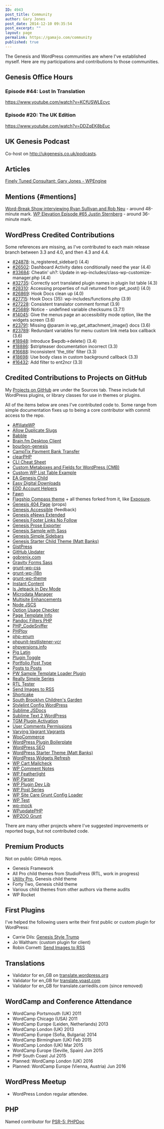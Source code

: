 ```yaml
---
ID: 4943
post_title: Community
author: Gary Jones
post_date: 2014-12-10 09:35:54
post_excerpt: ""
layout: page
permalink: https://gamajo.com/community
published: true
---
```

The Genesis and WordPress communities are where I've established myself. Here are my participations and contributions to those communities.

<h2 id="goh">Genesis Office Hours</h2>

<h3 id="goh44">Episode #44: Lost In Translation</h3>

https://www.youtube.com/watch?v=KCfUSWLEcvc

<h3 id="goh20">Episode #20: The UK Edition</h3>

https://www.youtube.com/watch?v=DDZqEK8bEuc

<h2>UK Genesis Podcast</h2>

Co-host on <a href="http://ukgenesis.co.uk/podcasts">http://ukgenesis.co.uk/podcasts</a>.

<h2 id="articles">Articles</h2>

<a href="http://wpengine.com/2012/05/25/gary-jones/">Finely Tuned Consultant: Gary Jones - WPEngine</a>

<h2>Mentions {#mentions]</h2>

<p><a href="http://word-break.com/episode/episode-05-with-ryan-sullivan-and-rob-neu/">Word-Break Show interviewing Ryan Sullivan and Rob Neu</a> - around 48-minute mark.
<a href="http://www.wpelevation.com/2015/01/episode-65-justin-sternberg/">WP Elevation Episode #65 Justin Sternberg</a> - around 36-minute mark.</p>

<h2 id="wordpress">WordPress Credited Contributions</h2>

Some references are missing, as I've contributed to each main release branch between 3.3 and 4.0, and then 4.3 and 4.4.

* <a href="https://core.trac.wordpress.org/ticket/24878">#24878</a>: is_registered_sidebar() (4.4)
* <a href="https://core.trac.wordpress.org/ticket/26502">#26502</a>: Dashboard Activity dates conditionally need the year (4.4)
* <a href="https://core.trac.wordpress.org/ticket/33684">#33684</a>: Cheatin' uh?: Update in wp-includes/class-wp-customize-manager.php (4.4)
* <a href="https://core.trac.wordpress.org/ticket/32735">#32735</a>: Correctly sort translated plugin names in plugin list table (4.3)
* <a href="https://core.trac.wordpress.org/ticket/28310">#28310</a>: Accessing properties of null returned from get_post() (4.0)
* <a href="https://core.trac.wordpress.org/ticket/26869">#26869</a>: Hook Docs clean up (4.0)
* <a href="https://core.trac.wordpress.org/ticket/27715">#27715</a>: Hook Docs (35): wp-includes/functions.php (3.9)
* <a href="https://core.trac.wordpress.org/ticket/27228">#27228</a>: Consistent translator comment format (3.9)
* <a href="https://core.trac.wordpress.org/ticket/25689">#25689</a>: Notice - undefined variable checksums (3.7.1)
* <a href="https://core.trac.wordpress.org/ticket/14045">#14045</a>: Give the menus page an accessibility mode option, like the widgets screen (3.6)
* <a href="https://core.trac.wordpress.org/ticket/23791">#23791</a>: Missing @param in wp_get_attachment_image() docs (3.6)
* <a href="https://core.trac.wordpress.org/ticket/23789">#23789</a>: Redundant variables for menu custom link meta box callback (3.6)
* <a href="https://core.trac.wordpress.org/ticket/18948">#18948</a>: Introduce $wpdb->delete() (3.4)
* <a href="https://core.trac.wordpress.org/ticket/18886">#18886</a>: $stripteaser documentation incorrect (3.3)
* <a href="https://core.trac.wordpress.org/ticket/16688">#16688</a>: Inconsistent 'the_title' filter (3.3)
* <a href="https://core.trac.wordpress.org/ticket/18698">#18698</a>: Use body class in custom background callback (3.3)
* <a href="https://core.trac.wordpress.org/ticket/16432">#16432</a>: Add filter to ent2ncr (3.3)</p>

<h2 id="github">Credited Contributions to Projects on GitHub</h2>

My <a href="https://github.com/GaryJones?tab=repositories">Projects on GitHub</a> are under the Sources tab. These include full WordPress plugins, or library classes for use in themes or plugins.

All of the items below are ones I've contributed code to. Some range from simple documentation fixes up to being a core contributor with commit access to the repo.

<ul>
<li><a href="https://github.com/affiliatewp/AffiliateWP">AffiliateWP</a></li>
<li><a href="https://github.com/johnbillion/allow-duplicate-slugs">Allow Duplicate Slugs</a></li>
<li><a href="https://github.com/cftp/babble">Babble</a></li>
<li><a href="https://github.com/Dinius/Brain.fm-Desktop-Client">Brain.fm Desktop Client</a></li>
<li><a href="https://github.com/JohnLauber/bourbon-genesis">bourbon-genesis</a></li>
<li><a href="https://github.com/metarheinmain/camptix-payment-banktransfer">CampTix Payment Bank Transfer</a></li>
<li><a href="https://github.com/dseguy/clearPHP">clearPHP</a></li>
<li><a href="https://github.com/WebDevStudios/CLI-Cheat-Sheet">CLI Cheat Sheet</a></li>
<li><a href="https://github.com/WebDevStudios/Custom-Metaboxes-and-Fields-for-WordPress">Custom Metaboxes and Fields for WordPress (CMB)</a></li>
<li><a href="https://github.com/Veraxus/wp-list-table-example/">Custom WP List Table Example</a>
<li><a href="https://github.com/billerickson/EA-Genesis-Child">EA Genesis Child</a></li>
<li><a href="https://github.com/easydigitaldownloads/Easy-Digital-Downloads">Easy Digital Downloads</a></li>
<li><a href="https://github.com/devinsays/edd-account-helpers">EDD Account Helpers</a></li>
<li><a href="https://github.com/whitetail/fawn">Fawn</a></li>
<li><a href="https://github.com/FlagshipWP/compass">Flagship Compass theme</a> + all themes forked from it, like <a href="https://flagshipwp.com/showcase-photography-theme/">Exposure</a>.</li>
<li><a href="https://github.com/billerickson/Genesis-404-Page">Genesis 404 Page</a> (props)</li>
<li><a href="https://github.com/RRWD/genesis-accessible">Genesis Accessible</a> (feedback)</li>
<li><a href="https://github.com/kraftbj/genesis-enews-extended">Genesis eNews Extended</a></li>
<li><a href="https://github.com/mikejhale/genesis-footer-links-nofollow">Genesis Footer Links No Follow</a></li>
<li><a href="https://github.com/defries/Genesis-Prose-Exporter">Genesis Prose Exporter</a></li>
<li><a href="https://github.com/gregrickaby/genesis-sample">Genesis Sample with Sass</a></li>
<li><a href="https://github.com/copyblogger/genesis-simple-sidebars">Genesis Simple Sidebars</a></li>
<li><a href="https://github.com/mattbanks/Genesis-Starter-Child-Theme">Genesis Starter Child Theme (Matt Banks)</a></li>
<li><a href="https://github.com/bradyvercher/gistpress">GistPress</a></li>
<li><a href="https://github.com/afragen/github-updater">GitHub Updater</a></li>
<li><a href="https://github.com/gobrenix/gobrenix.com">gobrenix.com</a></li>
<li><a href="https://github.com/thatryan/gravity-forms-sass">Gravity Forms Sass</a></li>
<li><a href="https://github.com/cedaro/grunt-wp-css">grunt-wp-css</a></li>
<li><a href="https://github.com/blazersix/grunt-wp-i18n">grunt-wp-i18n</a></li>
<li><a href="https://github.com/10up/grunt-wp-theme">grunt-wp-theme</a></li>
<li><a href="https://github.com/devinsays/instant-content">Instant Content</a></li>
<li><a href="https://github.com/kraftbj/is-jetpack-in-dev-mode">Is Jetpack in Dev Mode</a></li>
<li><a href="https://github.com/bradpotter/microdata-manager">Microdata Manager</a></li>
<li><a href="https://github.com/bueltge/wordpress-multisite-enhancements">Multisite Enhancements</a></li>
<li><a href="https://github.com/jscs-dev/node-jscs">Node JSCS</a></li>
<li><a href="https://github.com/xwp/wp-option-usage-checker">Option Usage Checker</a></li>
<li><a href="https://github.com/tommcfarlin/page-template-info">Page Template Info</a></li>
<li><a href="https://github.com/Vinai/pandocfilters-php">Pandoc Filters PHP</a></li>
<li><a href="https://github.com/squizlabs/PHP_CodeSniffer">PHP_CodeSniffer</a></li>
<li><a href="https://github.com/banago/PHPloy">PHPloy</a></li>
<li><a href="https://github.com/marc-mabe/php-enum">php-enum</a></li>
<li><a href="https://github.com/php-vcr/phpunit-testlistener-vcr">phpunit-testlistener-vcr</a></li>
<li><a href="https://github.com/philsturgeon/phpversions.info">phpversions.info</a></li>
<li><a href="https://github.com/nb/wordpress-piglatin">Pig Latin</a></li>
<li><a href="https://github.com/bradyvercher/plugin-toggle">Plugin Toggle</a></li>
<li><a href="https://github.com/devinsays/portfolio-post-type">Portfolio Post Type</a></li>
<li><a href="https://github.com/scribu/wp-posts-to-posts">Posts to Posts</a></li>
<li><a href="https://github.com/pippinsplugins/pw-sample-template-loader-plugin">PW Sample Template Loader Plugin</a></li>
<li><a href="https://github.com/krogsgard/really-simple-series">Really Simple Series</a></li>
<li><a href="https://github.com/yoavf/RTL-Tester">RTL Tester</a></li>
<li><a href="https://github.com/robincornett/send-images-rss">Send Images to RSS</a></li>
<li><a href="https://github.com/wp-shortcake/shortcake/">Shortcake</a></li>
<li><a href="https://github.com/michaeldfoley/sbcg">South Brooklyn Children's Garden</a></li>
<li><a href="https://github.com/stylelint/stylelint-config-wordpress">Stylelint Config WordPress</a></li>
<li><a href="https://github.com/spadgos/sublime-jsdocs">Sublime JSDocs</a></li>
<li><a href="https://github.com/purplefish32/sublime-text-2-wordpress">Sublime Text 2 WordPress</a></li>
<li><a href="https://github.com/thomasgriffin/TGM-Plugin-Activation">TGM Plugin Activation</a></li>
<li><a href="https://github.com/tommcfarlin/user-comment-permissions">User Comments Permissions</a></li>
<li><a href="https://github.com/Varying-Vagrant-Vagrants/VVV">Varying Vagrant Vagrants</a></li>
<li><a href="https://github.com/woothemes/woocommerce">WooCommerce</a></li>
<li><a href="https://github.com/tommcfarlin/WordPress-Plugin-Boilerplate">WordPress Plugin Boilerplate</a></li>
<li><a href="https://github.com/Yoast/wordpress-seo">WordPress SEO</a></li>
<li><a href="https://github.com/mattbanks/WordPress-Starter-Theme">WordPress Starter Theme (Matt Banks)</a></li>
<li><a href="https://github.com/WebDevStudios/WordPress-Widgets-Refresh">WordPress Widgets Refresh</a></li>
<li><a href="https://github.com/leewillis77/e-commerce-mailcheck">WP Cart Mailcheck</a></li>
<li><a href="https://github.com/norcross/wp-comment-notes">WP Comment Notes</a></li>
<li><a href="https://github.com/wpsitecare/wp-featherlight">WP Featherlight</a></li>
<li><a href="https://github.com/rmccue/WP-Parser">WP Parser</a></li>
<li><a href="https://github.com/xwp/wp-plugin-dev-lib">WP Plugin Dev Lib</a></li>
<li><a href="https://github.com/mikejolley/wp-post-series">WP Post Series</a></li>
<li><a href="https://github.com/wpsitecare/sitecare-grunt-config-loader">WP Site Care Grunt Config Loader</a></li>
<li><a href="https://github.com/manovotny/wptest">WP Test</a></li>
<li><a href="https://github.com/10up/wp_mock">wp-mock</a></li>
<li><a href="https://github.com/WPupdatePHP/wp-update-php">WPupdatePHP</a></li>
<li><a href="https://github.com/WPZOO/grunt">WPZOO Grunt</a></li>
</ul>

There are many other projects where I've suggested improvements or reported bugs, but not contributed code.

<h2>Premium Products</h2>

Not on public GitHub repos.

<ul>
<li>Genesis Framework</li>
<li>All Pro child themes from StudioPress (RTL, work in progress)</li>
<li><a href="http://demo.cdils.com/utility-pro/">Utility Pro</a>, Genesis child theme</li>
<li>Forty Two, Genesis child theme</li>
<li>Various child themes from other authors via theme audits</li>
<li>WP Rocket</li>
</ul>

<h2 id="first-plugins">First Plugins</h2>

I've helped the following users write their first public or custom plugin for WordPress:

<ul>
<li>Carrie Dils: <a href="https://wordpress.org/plugins/genesis-style-trump/">Genesis Style Trump</a></li>
<li>Jo Waltham: (custom plugin for client)</li>
<li>Robin Cornett: <a href="https://github.com/robincornett/send-images-rss">Send Images to RSS</a></li>
</ul>

<h2>Translations</h2>

<ul>
<li>Validator for en_GB on <a href="https://translate.wordpress.org/locales/en-gb">translate.wordpress.org</a></li>
<li>Validator for en_GB for <a href="https://translate.yoast.com/languages/en-gb">translate.yoast.com</a></li>
<li>Validator for en_GB for translate.carriedils.com (since removed)</li>
</ul>

<h2>WordCamp and Conference Attendance</h2>

<ul>
<li>WordCamp Portsmouth (UK) 2011</li>
<li>WordCamp Chicago (USA) 2011</li>
<li>WordCamp Europe (Leiden, Netherlands) 2013</li>
<li>WordCamp London (UK) 2013</li>
<li>WordCamp Europe (Sofia, Bulgaria) 2014</li>
<li>WordCamp Birmingham (UK) Feb 2015</li>
<li>WordCamp London (UK) Mar 2015</li>
<li>WordCamp Europe (Seville, Spain) Jun 2015</li>
<li>PHP South Coast Jul 2015</li>
<li>Planned: WordCamp London (UK) 2016</li>
<li>Planned: WordCamp Europe (Vienna, Austria) Jun 2016</li>
</ul>

<h2>WordPress Meetup</h2>

<ul>
<li>WordPress London regular attendee.</li>
</ul>

<h2 id="php">PHP</h2>

Named contributor for <a href="https://github.com/phpDocumentor/fig-standards/blob/master/proposed/phpdoc-meta.md#53-contributors">PSR-5: PHPDoc</a>

